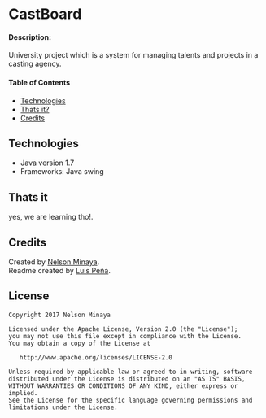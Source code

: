 # CastBoard

#### Description: 

University project which is a system for managing talents and projects in a casting agency.

#### Table of Contents

* [Technologies](#technologies)
* [Thats it?](#thats-it)
* [Credits](#credits)

## Technologies

  - Java version 1.7
  - Frameworks: Java swing
  
## Thats it

yes, we are learning tho!.

## Credits
Created by [Nelson Minaya][nelson-profile].  
Readme created by [Luis Peña][luis-profile].

## License

	Copyright 2017 Nelson Minaya
	
	Licensed under the Apache License, Version 2.0 (the "License");
	you may not use this file except in compliance with the License.
	You may obtain a copy of the License at
	
	   http://www.apache.org/licenses/LICENSE-2.0
	
	Unless required by applicable law or agreed to in writing, software
	distributed under the License is distributed on an "AS IS" BASIS,
	WITHOUT WARRANTIES OR CONDITIONS OF ANY KIND, either express or implied.
	See the License for the specific language governing permissions and
	limitations under the License.

[nelson-profile]: https://github.com/nminaya/
[luis-profile]: https://github.com/luisf11/
